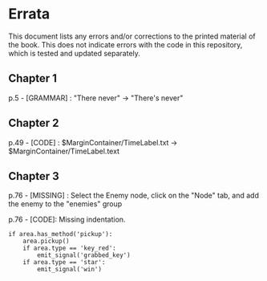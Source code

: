 # Errata

This document lists any errors and/or corrections to the printed material of the book. This does not indicate errors with the code in this repository, which is
tested and updated separately.

## Chapter 1

p.5 - [GRAMMAR] : "There never" -> "There's never"

## Chapter 2

p.49 - [CODE] : $MarginContainer/TimeLabel.txt -> $MarginContainer/TimeLabel.text

## Chapter 3

p.76 - [MISSING] : Select the Enemy node, click on the "Node" tab, and add the enemy to the "enemies" group

p.76 - [CODE]: Missing indentation.

    if area.has_method('pickup'):
        area.pickup()
        if area.type == 'key_red':
            emit_signal('grabbed_key')
        if area.type == 'star':
            emit_signal('win')
